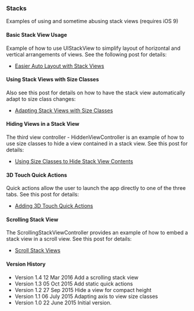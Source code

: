 ### Stacks

Examples of using and sometime abusing stack views (requires iOS 9)

#### Basic Stack View Usage

Example of how to use UIStackView to simplify layout of horizontal and
vertical arrangements of views. See the following post for details:

+ [Easier Auto Layout with Stack Views](http://useyourloaf.com/blog/easier-autolayout-with-stackviews/)

#### Using Stack Views with Size Classes

Also see this post for details on how to have the stack view automatically
adapt to size class changes:

+ [Adapting Stack Views with Size Classes](http://useyourloaf.com/blog/adapting-stack-views-with-size-classes/)

#### Hiding Views in a Stack View

The third view controller - HiddenViewController is an example of how to
use size classes to hide a view contained in a stack view. See this post
for details:

+ [Using Size Classes to Hide Stack View Contents](http://useyourloaf.com/blog/using-size-classes-to-hide-stack-view-contents/)

#### 3D Touch Quick Actions

Quick actions allow the user to launch the app directly to one of the three tabs.
See this post for details:

+ [Adding 3D Touch Quick Actions](http://useyourloaf.com/blog/adding-3d-touch-quick-actions/)

#### Scrolling Stack View

The ScrollingStackViewController provides an example of how to embed a
stack view in a scroll view. See this post for details:

+ [Scroll Stack Views](http://useyourloaf.com/blog/scrolling-stack-views/)

#### Version History

+ Version 1.4   12 Mar  2016   Add a scrolling stack view
+ Version 1.3   05 Oct  2015   Add static quick actions
+ Version 1.2   27 Sep  2015   Hide a view for compact height
+ Version 1.1   06 July 2015   Adapting axis to view size classes
+ Version 1.0   22 June 2015   Initial version.
